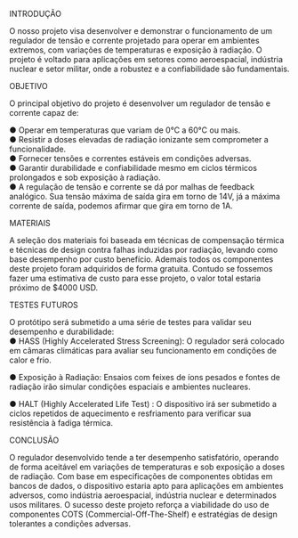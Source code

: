 INTRODUÇÃO

  O nosso projeto visa desenvolver e demonstrar o funcionamento de um regulador de tensão e corrente projetado para operar em ambientes extremos, com variações de temperaturas e exposição à radiação. O projeto é voltado para aplicações em setores como aeroespacial, indústria nuclear e setor militar, onde a robustez e a confiabilidade são fundamentais. 



OBJETIVO 

  O principal objetivo do projeto é desenvolver um regulador de tensão e corrente capaz de:

● Operar em temperaturas que variam de 0°C a 60°C ou mais.          
● Resistir a doses elevadas de radiação ionizante sem comprometer a funcionalidade.         
● Fornecer tensões e correntes estáveis em condições adversas.                   
● Garantir durabilidade e confiabilidade mesmo em ciclos térmicos prolongados e sob exposição à radiação.         
● A regulação de tensão e corrente se dá por malhas de feedback analógico. Sua tensão máxima de saída gira em torno de 14V, já a máxima corrente de saída, podemos afirmar que gira em torno de 1A.



MATERIAIS 


  A seleção dos materiais foi baseada em técnicas de compensação térmica e técnicas de design contra falhas induzidas por radiação, levando como base desempenho por custo benefício. Ademais todos os componentes deste projeto foram adquiridos de forma gratuita. Contudo se fossemos fazer uma estimativa de custo para esse projeto, o valor total estaria próximo de $4000 USD.




TESTES FUTUROS


  O protótipo será submetido a uma série de testes para validar seu desempenho e durabilidade:    
● HASS (Highly Accelerated Stress Screening): O regulador será colocado em câmaras climáticas para avaliar seu funcionamento em condições de calor e frio. 

● Exposição à Radiação: Ensaios com feixes de íons pesados e fontes de radiação irão simular condições espaciais e ambientes nucleares.

● HALT (Highly Accelerated Life Test) : O dispositivo irá ser submetido a ciclos repetidos de aquecimento e resfriamento para verificar sua resistência à fadiga térmica.




CONCLUSÃO

  O regulador desenvolvido tende a ter desempenho satisfatório, operando de forma aceitável em variações de temperaturas e sob exposição a doses de radiação. Com base em especificações de componentes obtidas em bancos de dados, o dispositivo estaria apto para aplicações em ambientes adversos, como indústria aeroespacial, indústria nuclear e determinados usos militares. O sucesso deste projeto reforça a viabilidade do uso de componentes COTS (Commercial-Off-The-Shelf) e estratégias de design tolerantes a condições adversas.

